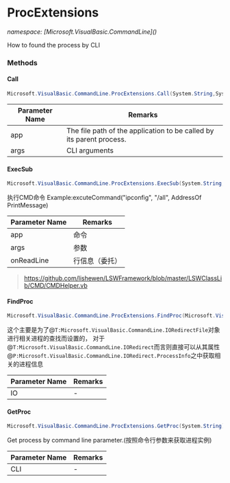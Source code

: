 ﻿# ProcExtensions
_namespace: [Microsoft.VisualBasic.CommandLine](<a href="#" onClick="load('/docs/Microsoft.VisualBasic.CommandLine/index.md')"></a>)_

How to found the process by CLI



### Methods

#### Call
```csharp
Microsoft.VisualBasic.CommandLine.ProcExtensions.Call(System.String,System.String,System.String)
```


|Parameter Name|Remarks|
|--------------|-------|
|app|The file path of the application to be called by its parent process.|
|args|CLI arguments|


#### ExecSub
```csharp
Microsoft.VisualBasic.CommandLine.ProcExtensions.ExecSub(System.String,System.String,Microsoft.VisualBasic.CommandLine.ProcExtensions.dReadLine,System.String)
```
执行CMD命令
 Example:excuteCommand("ipconfig", "/all", AddressOf PrintMessage)

|Parameter Name|Remarks|
|--------------|-------|
|app|命令|
|args|参数|
|onReadLine|行信息（委托）|

> https://github.com/lishewen/LSWFramework/blob/master/LSWClassLib/CMD/CMDHelper.vb

#### FindProc
```csharp
Microsoft.VisualBasic.CommandLine.ProcExtensions.FindProc(Microsoft.VisualBasic.CommandLine.IIORedirectAbstract)
```
这个主要是为了@``T:Microsoft.VisualBasic.CommandLine.IORedirectFile``对象进行相关进程的查找而设置的，
 对于@``T:Microsoft.VisualBasic.CommandLine.IORedirect``而言则直接可以从其属性@``P:Microsoft.VisualBasic.CommandLine.IORedirect.ProcessInfo``之中获取相关的进程信息

|Parameter Name|Remarks|
|--------------|-------|
|IO|-|


#### GetProc
```csharp
Microsoft.VisualBasic.CommandLine.ProcExtensions.GetProc(System.String)
```
Get process by command line parameter.(按照命令行参数来获取进程实例)

|Parameter Name|Remarks|
|--------------|-------|
|CLI|-|




